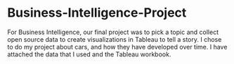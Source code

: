 # Business-Intelligence-Project
For Business Intelligence, our final project was to pick a topic and collect open source data to create visualizations in Tableau to tell a story. I chose to do my project about cars, and how they have developed over time. I have attached the data that I used and the Tableau workbook. 
